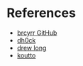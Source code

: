 # References

* [brcyrr GitHub](https://github.com/brcyrr/OSWP)
* [dh0ck](https://github.com/dh0ck/Wi-Fi-Pentesting-Cheatsheet/tree/main/Wifi/cheatsheet)
* [drew long](https://github.com/drewlong/oswp_notes)
* [koutto](https://github.com/koutto/pi-pwnbox-rogueap/wiki)
